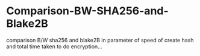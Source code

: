 # Comparison-BW-SHA256-and-Blake2B
comparison B/W sha256 and blake2B in parameter of speed of create hash and total time taken to do encryption...
